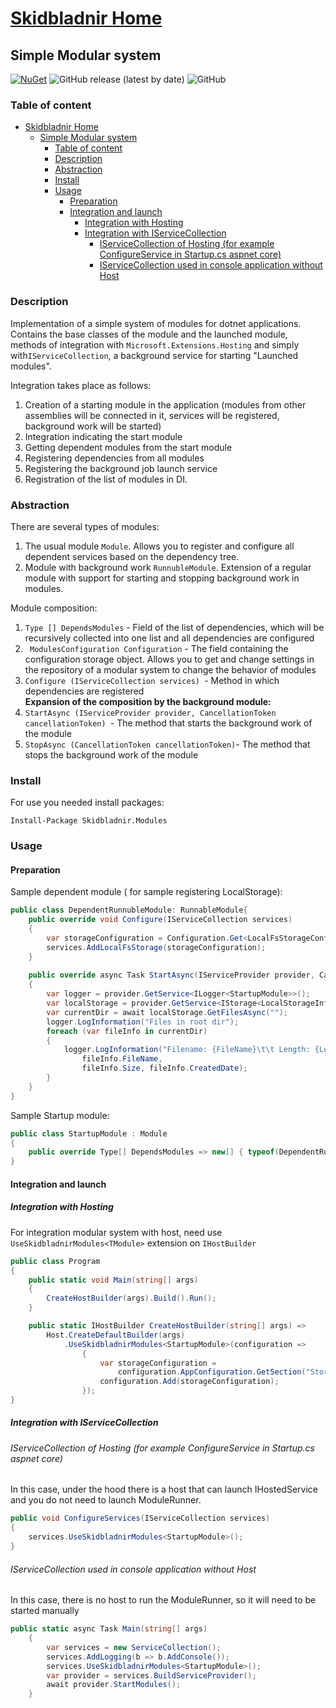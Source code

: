 # [Skidbladnir Home](../../../README.md)
## Simple Modular system

[![NuGet](https://img.shields.io/nuget/vpre/Skidbladnir.Modules.svg?label=Skidbladnir.Modules)](https://www.nuget.org/packages/Skidbladnir.Modules/absoluteLatest/)
![GitHub release (latest by date)](https://img.shields.io/github/v/release/amest/Skidbladnir)
![GitHub](https://img.shields.io/github/license/amest/Skidbladnir)

### Table of content
- [Skidbladnir Home](#skidbladnir-home)
  - [Simple Modular system](#simple-modular-system)
    - [Table of content](#table-of-content)
    - [Description](#description)
    - [Abstraction](#abstraction)
    - [Install](#install)
    - [Usage](#usage)
      - [Preparation](#preparation)
      - [Integration and launch](#integration-and-launch)
        - [Integration with Hosting](#integration-with-hosting)
        - [Integration with IServiceCollection](#integration-with-iservicecollection)
          - [IServiceCollection of Hosting (for example ConfigureService in Startup.cs aspnet core)](#iservicecollection-of-hosting-for-example-configureservice-in-startupcs-aspnet-core)
          - [IServiceCollection used in console application without Host](#iservicecollection-used-in-console-application-without-host)

### Description

Implementation of a simple system of modules for dotnet applications.   
Contains the base classes of the module and the launched module, methods of integration with `Microsoft.Extensions.Hosting` and simply with`IServiceCollection`, a background service for starting "Launched modules".

Integration takes place as follows:

1. Creation of a starting module in the application (modules from other assemblies will be connected in it, services will be registered, background work will be started)
2. Integration indicating the start module
3. Getting dependent modules from the start module
4. Registering dependencies from all modules
5. Registering the background job launch service
6. Registration of the list of modules in DI.

### Abstraction

There are several types of modules:
1. The usual module `Module`. Allows you to register and configure all dependent services based on the dependency tree.
1. Module with background work `RunnubleModule`. Extension of a regular module with support for starting and stopping background work in modules.

Module composition:
1. `Type [] DependsModules` - Field of the list of dependencies, which will be recursively collected into one list and all dependencies are configured
1. ` ModulesConfiguration Configuration` - The field containing the configuration storage object. Allows you to get and change settings in the repository of a modular system to change the behavior of modules
1. `Configure (IServiceCollection services) `- Method in which dependencies are registered   
**Expansion of the composition by the background module:**
1. `StartAsync (IServiceProvider provider, CancellationToken cancellationToken) `- The method that starts the background work of the module
2. ` StopAsync (CancellationToken cancellationToken) `- The method that stops the background work of the module

### Install
For use you needed install packages:
```
Install-Package Skidbladnir.Modules
```

### Usage

#### Preparation

Sample dependent module ( for sample registering LocalStorage):
```c#
public class DependentRunnubleModule: RunnableModule{
    public override void Configure(IServiceCollection services)
    {
        var storageConfiguration = Configuration.Get<LocalFsStorageConfiguration>();
        services.AddLocalFsStorage(storageConfiguration);
    }
    
    public override async Task StartAsync(IServiceProvider provider, CancellationToken cancellationToken)
    {
        var logger = provider.GetService<ILogger<StartupModule>>();
        var localStorage = provider.GetService<IStorage<LocalStorageInfo>>();
        var currentDir = await localStorage.GetFilesAsync("");
        logger.LogInformation("Files in root dir");
        foreach (var fileInfo in currentDir)
        {
            logger.LogInformation("Filename: {FileName}\t\t Length: {Length}\t\t Date: {Date}",
                fileInfo.FileName,
                fileInfo.Size, fileInfo.CreatedDate);
        }
    }
}
```

Sample Startup module:
```c#
public class StartupModule : Module
{
    public override Type[] DependsModules => new[] { typeof(DependentRunnubleModule) };
}
```

#### Integration and launch

##### Integration with Hosting

For integration modular system with host, need use `UseSkidbladnirModules<TModule>` extension on `IHostBuilder`
```c#
public class Program
{
    public static void Main(string[] args)
    {
        CreateHostBuilder(args).Build().Run();
    }

    public static IHostBuilder CreateHostBuilder(string[] args) =>
        Host.CreateDefaultBuilder(args)
            .UseSkidbladnirModules<StartupModule>(configuration =>
                {
                    var storageConfiguration =
                        configuration.AppConfiguration.GetSection("Storage").Get<LocalFsStorageConfiguration>();
                    configuration.Add(storageConfiguration);
                });
}
```

##### Integration with IServiceCollection

###### IServiceCollection of Hosting (for example ConfigureService in Startup.cs aspnet core)

In this case, under the hood there is a host that can launch IHostedService and you do not need to launch ModuleRunner.
```c#
public void ConfigureServices(IServiceCollection services)
{
    services.UseSkidbladnirModules<StartupModule>();
}
```

###### IServiceCollection used in console application without Host

In this case, there is no host to run the ModuleRunner, so it will need to be started manually
```c#
public static async Task Main(string[] args)
    {
        var services = new ServiceCollection();
        services.AddLogging(b => b.AddConsole());
        services.UseSkidbladnirModules<StartupModule>();
        var provider = services.BuildServiceProvider();
        await provider.StartModules();
    }
```